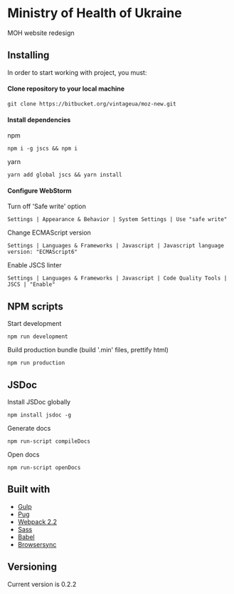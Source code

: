# Ministry of Health of Ukraine

MOH website redesign

## Installing

In order to start working with project, you must:

####  Clone repository to your local machine

```
git clone https://bitbucket.org/vintageua/moz-new.git
```

####  Install dependencies

npm
```
npm i -g jscs && npm i
```

yarn
```
yarn add global jscs && yarn install
```

#### Configure WebStorm

Turn off 'Safe write' option
```
Settings | Appearance & Behavior | System Settings | Use "safe write"
```

Change ECMAScript version
```
Settings | Languages & Frameworks | Javascript | Javascript language version: "ECMAScript6"
```

Enable JSCS linter
```
Settings | Languages & Frameworks | Javascript | Code Quality Tools | JSCS | "Enable"
```

## NPM scripts

Start development

```
npm run development
```

Build production bundle (build '.min' files, prettify html)

```
npm run production
```

## JSDoc

Install JSDoc globally

```
npm install jsdoc -g
```

Generate docs

```
npm run-script compileDocs
```

Open docs
```
npm run-script openDocs
```

## Built with

* [Gulp](http://gulpjs.com/)
* [Pug](https://github.com/pugjs/pug)
* [Webpack 2.2](https://webpack.js.org/)
* [Sass](http://sass-lang.com/)
* [Babel](https://babeljs.io/)
* [Browsersync](https://www.browsersync.io/)

## Versioning

Current version is 0.2.2